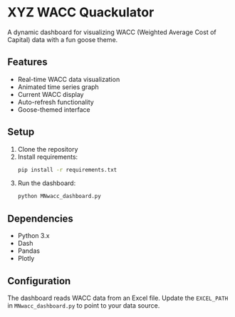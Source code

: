 # XYZ WACC Quackulator

A dynamic dashboard for visualizing WACC (Weighted Average Cost of Capital) data with a fun goose theme.

## Features

- Real-time WACC data visualization
- Animated time series graph
- Current WACC display
- Auto-refresh functionality
- Goose-themed interface

## Setup

1. Clone the repository
2. Install requirements:
   ```bash
   pip install -r requirements.txt
   ```
3. Run the dashboard:
   ```bash
   python MNwacc_dashboard.py
   ```

## Dependencies

- Python 3.x
- Dash
- Pandas
- Plotly

## Configuration

The dashboard reads WACC data from an Excel file. Update the `EXCEL_PATH` in `MNwacc_dashboard.py` to point to your data source.
